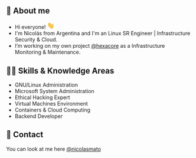 ## 👾 About me 

* Hi everyone! <img src="hi.gif" width="20px">
* I'm Nicolás from Argentina and I'm an Linux SR Engineer | Infrastructure Security & Cloud.
* I’m working on my own project [@hexacore](https://www.hexacore.com.ar) as a Infrastructure Monitoring & Maintenance.

## 🥷🏼 Skills & Knowledge Areas 

* GNU/Linux Administration
* Microsoft System Administration
* Ethical Hacking Expert
* Virtual Machines Environment
* Containers & Cloud Computing
* Backend Developer

## 📧 Contact 

You can look at me here [@nicolasmato](https://www.nicolasmato.com.ar) 
